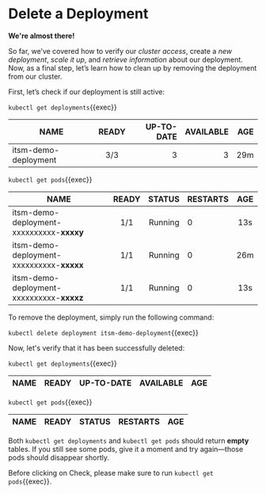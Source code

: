 # Delete a Deployment

**We're almost there!**

So far, we’ve covered how to verify our *cluster access*, create a *new deployment*, *scale it up*, and *retrieve information* about our deployment. Now, as a final step, let’s learn how to clean up by removing the deployment from our cluster.

First, let’s check if our deployment is still active:

`kubectl get deployments`{{exec}}

| NAME                  | READY | UP-TO-DATE  | AVAILABLE |   AGE  | 
| --------------------- |:-----:| -----------:| ---------:| ------:|
| itsm-demo-deployment  |  3/3  | 3           | 3         |  29m   |

`kubectl get pods`{{exec}}

| NAME                                    | READY | STATUS  | RESTARTS |  AGE | 
| --------------------------------------- |:-----:| -------:| :--------| :---:| 
| itsm-demo-deployment-xxxxxxxxxx-**xxxxy**   |  1/1  | Running | 0        |  13s | 
| itsm-demo-deployment-xxxxxxxxxx-**xxxxx**   |  1/1  | Running | 0        |  26m | 
| itsm-demo-deployment-xxxxxxxxxx-**xxxxz**   |  1/1  | Running | 0        |  13s | 

To remove the deployment, simply run the following command:

`kubectl delete deployment itsm-demo-deployment`{{exec}}

Now, let's verify that it has been successfully deleted:

`kubectl get deployments`{{exec}}

| NAME                  | READY | UP-TO-DATE  | AVAILABLE |   AGE  | 
| --------------------- |:-----:| -----------:| ---------:| ------:|

`kubectl get pods`{{exec}}

| NAME                                    | READY | STATUS  | RESTARTS |  AGE | 
| --------------------------------------- |:-----:| -------:| :--------| :---:| 

Both `kubectl get deployments` and `kubectl get pods` should return **empty** tables. If you still see some pods, give it a moment and try again—those pods should disappear shortly.

Before clicking on Check, please make sure to run `kubectl get pods`{{exec}}.